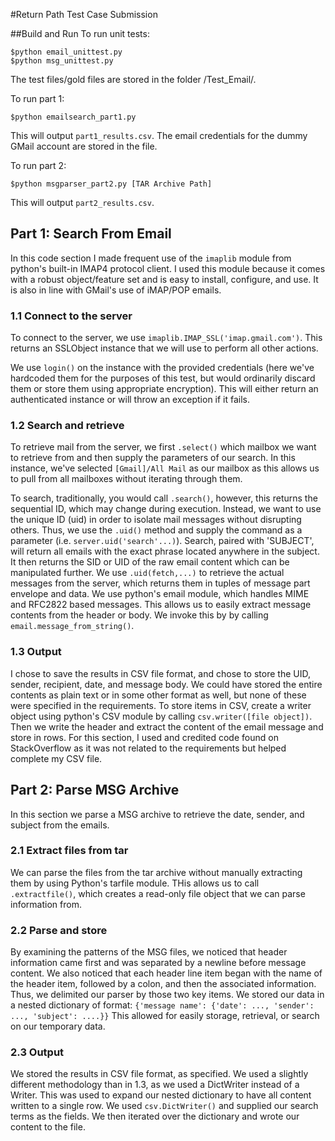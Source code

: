 #Return Path Test Case Submission

##Build and Run
To run unit tests:
```
$python email_unittest.py
$python msg_unittest.py
```
The test files/gold files are stored in the folder /Test_Email/.

To run part 1:
```
$python emailsearch_part1.py
```
This will output `part1_results.csv`. The email credentials for the dummy GMail account are stored in the file.

To run part 2:
```
$python msgparser_part2.py [TAR Archive Path]
```
This will output `part2_results.csv`.

## Part 1: Search From Email
In this code section I made frequent use of the `imaplib` module from python's built-in IMAP4 protocol client. I used this module because it comes with a robust object/feature set and is easy to install, configure, and use. It is also in line with GMail's use of iMAP/POP emails.

### 1.1 Connect to the server
To connect to the server, we use `imaplib.IMAP_SSL('imap.gmail.com')`. This returns an SSLObject instance that we will use to perform all other actions. 

We use `login()` on the instance with the provided credentials (here we've hardcoded them for the purposes of this test, but would ordinarily discard them or store them using appropriate encryption). This will either return an authenticated instance or will throw an exception if it fails.

### 1.2 Search and retrieve
To retrieve mail from the server, we first `.select()` which mailbox we want to retrieve from and then supply the parameters of our search. In this instance, we've selected `[Gmail]/All Mail` as our mailbox as this allows us to pull from all mailboxes without iterating through them.

To search, traditionally, you would call `.search()`, however, this returns the sequential ID, which may change during execution. Instead, we want to use the unique ID (uid) in order to isolate mail messages without disrupting others. Thus, we use the `.uid()` method and supply the command as a parameter (i.e. `server.uid('search'...)`).
Search, paired with 'SUBJECT', will return all emails with the exact phrase located anywhere in the subject. It then returns the SID or UID of the raw email content which can be manipulated further. 
We use `.uid(fetch,...)` to retrieve the actual messages from the server, which returns them in tuples of message part envelope and data. 
We use python's email module, which handles MIME and RFC2822 based messages. This allows us to easily extract message contents from the header or body. We invoke this by by calling `email.message_from_string()`.

### 1.3 Output
I chose to save the results in CSV file format, and chose to store the UID, sender, recipient, date, and message body. We could have stored the entire contents as plain text or in some other format as well, but none of these were specified in the requirements. 
To store items in CSV, create a writer object using python's CSV module by calling `csv.writer([file object])`. Then we write the header and extract the content of the email message and store in rows. For this section, I used and credited code found on StackOverflow as it was not related to the requirements but helped complete my CSV file.

## Part 2: Parse MSG Archive
In this section we parse a MSG archive to retrieve the date, sender, and subject from the emails. 

### 2.1 Extract files from tar
We can parse the files from the tar archive without manually extracting them by using Python's tarfile module. THis allows us to call `.extractfile()`, which creates a read-only file object that we can parse information from.

### 2.2 Parse and store
By examining the patterns of the MSG files, we noticed that header information came first and was separated by a newline before message content. We also noticed that each header line item began with the name of the header item, followed by a colon, and then the associated information. Thus, we delimited our parser by those two key items.
We stored our data in a nested dictionary of format:
 `{'message name': {'date': ..., 'sender': ..., 'subject': ....}}`
 This allowed for easily storage, retrieval, or search on our temporary data. 

### 2.3 Output
We stored the results in CSV file format, as specified. We used a slightly different methodology than in 1.3, as we used a DictWriter instead of a Writer. This was used to expand our nested dictionary to have all content written to a single row. We used `csv.DictWriter()` and supplied our search terms as the fields. We then iterated over the dictionary and wrote our content to the file. 
